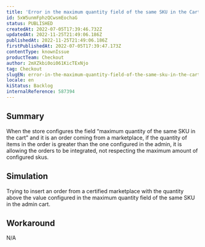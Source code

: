 ```yaml
---
title: 'Error in the maximum quantity field of the same SKU in the Cart'
id: 5xW5unmFphzQCwsmEochaG
status: PUBLISHED
createdAt: 2022-07-05T17:39:46.732Z
updatedAt: 2022-11-25T21:49:06.186Z
publishedAt: 2022-11-25T21:49:06.186Z
firstPublishedAt: 2022-07-05T17:39:47.173Z
contentType: knownIssue
productTeam: Checkout
author: 2mXZkbi0oi061KicTExNjo
tag: Checkout
slugEN: error-in-the-maximum-quantity-field-of-the-same-sku-in-the-cart
locale: en
kiStatus: Backlog
internalReference: 587394
---
```


## Summary


When the store configures the field “maximum quantity of the same SKU in the cart” and it is an order coming from a marketplace, if the quantity of items in the order is greater than the one configured in the admin, it is allowing the orders to be integrated, not respecting the maximum amount of configured skus.



## Simulation


Trying to insert an order from a certified marketplace with the quantity above the value configured in the maximum quantity field of the same SKU in the admin cart.



## Workaround


N/A

